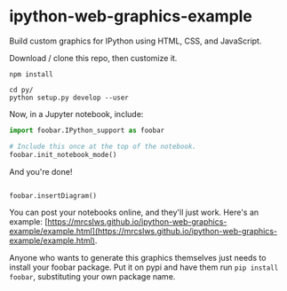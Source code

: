 # ipython-web-graphics-example

Build custom graphics for IPython using HTML, CSS, and JavaScript.

Download / clone this repo, then customize it.

~~~
npm install

cd py/
python setup.py develop --user
~~~

Now, in a Jupyter notebook, include:

~~~python
import foobar.IPython_support as foobar

# Include this once at the top of the notebook.
foobar.init_notebook_mode()
~~~

And you're done!

~~~python

foobar.insertDiagram()

~~~


You can post your notebooks online, and they'll just work. Here's an example: [https://mrcslws.github.io/ipython-web-graphics-example/example.html](https://mrcslws.github.io/ipython-web-graphics-example/example.html).

Anyone who wants to generate this graphics themselves just needs to install your foobar package. Put it on pypi and have them run `pip install foobar`, substituting your own package name.
